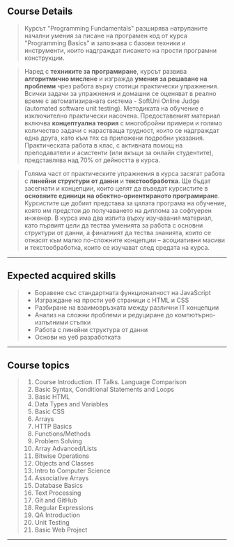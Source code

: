 ## Course Details
> Курсът "Programming Fundamentals" разширява натрупаните  начални умения за писане на програмен код от курса "Programming Basics" и запознава с базови техники и инструменти, които надграждат писането на прости програмни конструкции.

> Наред с **техниките за програмиране**, курсът развива **алгоритмично мислене** и изгражда **умения за решаване на проблеми** чрез работа върху стотици практически упражнения. Всички задачи за упражнения и домашни се оценяват в реално време с автоматизираната система - SoftUni Online Judge (automated software unit testing). Методиката на обучение е изключително практически насочена. Предоставеният материал включва **концептуална теория** с многобройни примери и голямо количество задачи с нарастваща трудност, които се надграждат една друга, като към тях са приложени подробни указания. Практическата работа в клас, с активната помощ на преподаватели и асистенти (или вкъщи за онлайн студентите), представлява над 70% от дейността в курса.

> Голяма част от практическите упражнения в курса засягат работа с **линейни структури от данни** и **текстообработка**. Ще бъдат засегнати и концепции, които целят да въведат курсистите в **основните единици на обектно-ориентираното програмиране**. Курсистите ще добият представа за цялата програма на обучение, която им предстои до получаването на диплома за софтуерен инженер. В курса има два изпита върху изучавания материал, като първият цели да тества уменията за работа с основни структури от данни, а финалният да тества знанията, които се отнасят към малко по-сложните концепции – асоциативни масиви и текстообработка, които се изучават след средата на курса.

***

## Expected acquired skills
> * Боравене със стандартната функционалност на JavaScript
> * Изграждане на прости уеб страници с HTML и CSS
> * Разбиране на взаимовръзката между различни IT концепции
> * Анализ на сложни проблеми и редуциране до компютърно-изпълними стъпки
> * Работа с линейни структура от данни
> * Основи на уеб разработката

***

## Course topics

> 1. Course Introduction. IT Talks. Language Comparison
> 1. Basic Syntax, Conditional Statements and Loops
> 1. Basic HTML
> 1. Data Types and Variables
> 1. Basic CSS
> 1. Arrays
> 1. HTTP Basics
> 1. Functions/Methods
> 1. Problem Solving
> 1. Array Advanced/Lists
> 1. Bitwise Operations
> 1. Objects and Classes
> 1. Intro to Computer Science
> 1. Associative Arrays
> 1. Database Basics
> 1. Text Processing
> 1. Git and GitHub
> 1. Regular Expressions
> 1. QA Introduction
> 1. Unit Testing
> 1. Basic Web Project

***

